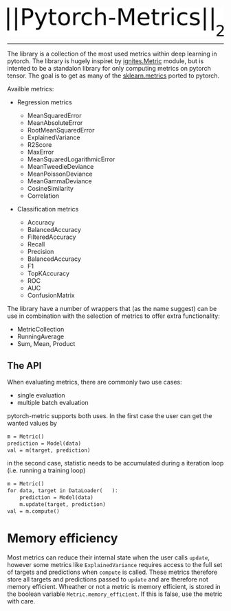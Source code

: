 
![Logo](docs/logo.png)

---
The library is a collection of the most used metrics within deep learning in
pytorch. The library is hugely inspiret by [ignites.Metric](https://pytorch.org/ignite/metrics.html)
module, but is intented to be a standalon library for only computing metrics 
on pytorch tensor. The goal is to get as many of the [sklearn.metrics](https://scikit-learn.org/stable/modules/classes.html#module-sklearn.metrics) ported to pytorch.

Availble metrics:

* Regression metrics

    - MeanSquaredError
    - MeanAbsoluteError
    - RootMeanSquaredError
    - ExplainedVariance
    - R2Score
    - MaxError
    - MeanSquaredLogarithmicError
    - MeanTweedieDeviance
    - MeanPoissonDeviance
    - MeanGammaDeviance
    - CosineSimilarity
    - Correlation
    
* Classification metrics
    - Accuracy
    - BalancedAccuracy
    - FilteredAccuracy
    - Recall
    - Precision
    - BalancedAccuracy
    - F1
    - TopKAccuracy
    - ROC
    - AUC
    - ConfusionMatrix
    
The library have a number of wrappers that (as the name suggest) can be use in combination with the selection of metrics to offer extra functionality:
* MetricCollection
* RunningAverage
* Sum, Mean, Product 
    
## The API
When evaluating metrics, there are commonly two use cases:

* single evaluation
* multiple batch evaluation

pytorch-metric supports both uses. In the first case the user can get the wanted values by
```
m = Metric()
prediction = Model(data)
val = m(target, prediction)
```
in the second case, statistic needs to be accumulated during a iteration loop (i.e. running a training loop)
```
m = Metric()
for data, target in DataLoader(   ):
    prediction = Model(data)
    m.update(target, prediction)
val = m.compute()
```

# Memory efficiency

Most metrics can reduce their internal state when the user calls `update`, however
some metrics like `ExplainedVariance` requires access to the full set of targets
and predictions when `compute` is called. These metrics therefore store all
targets and predictions passed to `update` and are therefore not memory efficient.
Wheather or not a metric is memory efficient, is stored in the boolean variable
`Metric.memory_efficient`. If this is false, use the metric with care.